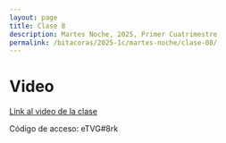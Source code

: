 ```yaml
---
layout: page
title: Clase 8
description: Martes Noche, 2025, Primer Cuatrimestre
permalink: /bitacoras/2025-1c/martes-noche/clase-08/
---
```


# Video

[Link al video de la clase](https://utn.zoom.us/rec/share/dhZfBSXDHYU-NR6ORLI9ttZMz4CUWaqnkOn62Klm_GuktUdizpsht7bX6uFuDFix.jMNcyvqlXXo67pJG?startTime=1747174237000)

Código de acceso: eTVG#8rk

